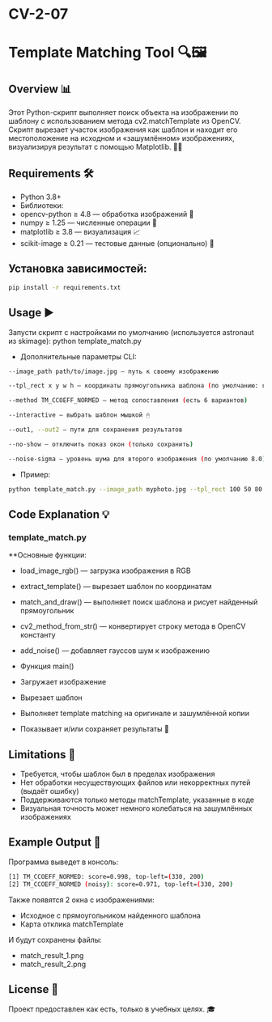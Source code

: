 # CV-2-07
# Template Matching Tool 🔍🖼
## Overview 📊
Этот Python-скрипт выполняет поиск объекта на изображении по шаблону с использованием метода cv2.matchTemplate из OpenCV.
Скрипт вырезает участок изображения как шаблон и находит его местоположение на исходном и «зашумлённом» изображениях, визуализируя результат с помощью Matplotlib. 🧠✨

## Requirements 🛠
- Python 3.8+
- Библиотеки:
 - opencv-python ≥ 4.8 — обработка изображений 🧰
 - numpy ≥ 1.25 — численные операции 🔢
 - matplotlib ≥ 3.8 — визуализация 📈
 - scikit-image ≥ 0.21 — тестовые данные (опционально) 🌌

## Установка зависимостей:
```bash
pip install -r requirements.txt
```
## Usage ▶️
Запусти скрипт с настройками по умолчанию (используется astronaut из skimage):
python template_match.py

- Дополнительные параметры CLI:
```bash
--image_path path/to/image.jpg — путь к своему изображению

--tpl_rect x y w h — координаты прямоугольника шаблона (по умолчанию: глаз у astronaut)

--method TM_CCOEFF_NORMED — метод сопоставления (есть 6 вариантов)

--interactive — выбрать шаблон мышкой 🖱

--out1, --out2 — пути для сохранения результатов

--no-show — отключить показ окон (только сохранить)

--noise-sigma — уровень шума для второго изображения (по умолчанию 8.0)
```
- Пример:
```bash
python template_match.py --image_path myphoto.jpg --tpl_rect 100 50 80 80 --method TM_CCORR_NORMED
```
## Code Explanation 💡
### template_match.py

**Основные функции:

 - load_image_rgb() — загрузка изображения в RGB
 - extract_template() — вырезает шаблон по координатам
 - match_and_draw() — выполняет поиск шаблона и рисует найденный прямоугольник
 - cv2_method_from_str() — конвертирует строку метода в OpenCV константу
 - add_noise() — добавляет гауссов шум к изображению
   
- Функция main()
 - Загружает изображение
 - Вырезает шаблон
 - Выполняет template matching на оригинале и зашумлённой копии 
 - Показывает и/или сохраняет результаты 📍

## Limitations 🚧
- Требуется, чтобы шаблон был в пределах изображения
- Нет обработки несуществующих файлов или некорректных путей (выдаёт ошибку)
- Поддерживаются только методы matchTemplate, указанные в коде
- Визуальная точность может немного колебаться на зашумлённых изображениях

## Example Output 🌟
Программа выведет в консоль:
```bash
[1] TM_CCOEFF_NORMED: score=0.998, top-left=(330, 200)
[2] TM_CCOEFF_NORMED (noisy): score=0.971, top-left=(330, 200)
```

Также появятся 2 окна с изображениями:
 - Исходное с прямоугольником найденного шаблона
 - Карта отклика matchTemplate
   
И будут сохранены файлы:
 - match_result_1.png
 - match_result_2.png

## License 📜
Проект предоставлен как есть, только в учебных целях. 🎓
